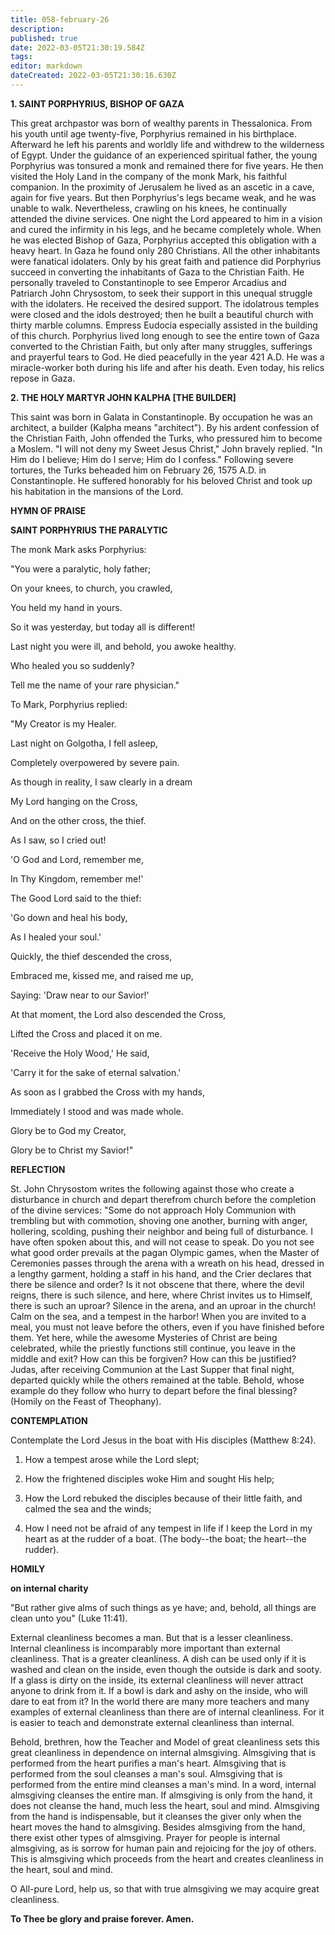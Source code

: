 ```yaml
---
title: 058-february-26
description: 
published: true
date: 2022-03-05T21:30:19.584Z
tags: 
editor: markdown
dateCreated: 2022-03-05T21:30:16.630Z
---
```


**1. SAINT PORPHYRIUS, BISHOP OF GAZA**

This great archpastor was born of wealthy parents in Thessalonica. From his youth until age twenty-five, Porphyrius remained in his birthplace. Afterward he left his parents and worldly life and withdrew to the wilderness of Egypt. Under the guidance of an experienced spiritual father, the young Porphyrius was tonsured a monk and remained there for five years. He then visited the Holy Land in the company of the monk Mark, his faithful companion. In the proximity of Jerusalem he lived as an ascetic in a cave, again for five years. But then Porphyrius's legs became weak, and he was unable to walk. Nevertheless, crawling on his knees, he continually attended the divine services. One night the Lord appeared to him in a vision and cured the infirmity in his legs, and he became completely whole. When he was elected Bishop of Gaza, Porphyrius accepted this obligation with a heavy heart. In Gaza he found only 280 Christians. All the other inhabitants were fanatical idolaters. Only by his great faith and patience did Porphyrius succeed in converting the inhabitants of Gaza to the Christian Faith. He personally traveled to Constantinople to see Emperor Arcadius and Patriarch John Chrysostom, to seek their support in this unequal struggle with the idolaters. He received the desired support. The idolatrous temples were closed and the idols destroyed; then he built a beautiful church with thirty marble columns. Empress Eudocia especially assisted in the building of this church. Porphyrius lived long enough to see the entire town of Gaza converted to the Christian Faith, but only after many struggles, sufferings and prayerful tears to God. He died peacefully in the year 421 A.D. He was a miracle-worker both during his life and after his death. Even today, his relics repose in Gaza.

**2. THE HOLY MARTYR JOHN KALPHA [THE BUILDER]**

This saint was born in Galata in Constantinople. By occupation he was an architect, a builder (Kalpha means "architect"). By his ardent confession of the Christian Faith, John offended the Turks, who pressured him to become a Moslem. "I will not deny my Sweet Jesus Christ," John bravely replied. "In Him do I believe; Him do I serve; Him do I confess." Following severe tortures, the Turks beheaded him on February 26, 1575 A.D. in Constantinople. He suffered honorably for his beloved Christ and took up his habitation in the mansions of the Lord.



**HYMN OF PRAISE**

**SAINT PORPHYRIUS THE PARALYTIC**

The monk Mark asks Porphyrius:

"You were a paralytic, holy father;

On your knees, to church, you crawled,

You held my hand in yours.

So it was yesterday, but today all is different!

Last night you were ill, and behold, you awoke healthy.

Who healed you so suddenly?

Tell me the name of your rare physician."

To Mark, Porphyrius replied:

"My Creator is my Healer.

Last night on Golgotha, I fell asleep,

Completely overpowered by severe pain.

As though in reality, I saw clearly in a dream

My Lord hanging on the Cross,

And on the other cross, the thief.

As I saw, so I cried out!

'O God and Lord, remember me,

In Thy Kingdom, remember me!'

The Good Lord said to the thief:

'Go down and heal his body,

As I healed your soul.'

Quickly, the thief descended the cross,

Embraced me, kissed me, and raised me up,

Saying: 'Draw near to our Savior!'

At that moment, the Lord also descended the Cross,

Lifted the Cross and placed it on me.

'Receive the Holy Wood,' He said,

'Carry it for the sake of eternal salvation.'

As soon as I grabbed the Cross with my hands,

Immediately I stood and was made whole.

Glory be to God my Creator,

Glory be to Christ my Savior!"



**REFLECTION**

St. John Chrysostom writes the following against those who create a disturbance in church and depart therefrom church before the completion of the divine services: "Some do not approach Holy Communion with trembling but with commotion, shoving one another, burning with anger, hollering, scolding, pushing their neighbor and being full of disturbance. I have often spoken about this, and will not cease to speak. Do you not see what good order prevails at the pagan Olympic games, when the Master of Ceremonies passes through the arena with a wreath on his head, dressed in a lengthy garment, holding a staff in his hand, and the Crier declares that there be silence and order? Is it not obscene that there, where the devil reigns, there is such silence, and here, where Christ invites us to Himself, there is such an uproar? Silence in the arena, and an uproar in the church! Calm on the sea, and a tempest in the harbor! When you are invited to a meal, you must not leave before the others, even if you have finished before them. Yet here, while the awesome Mysteries of Christ are being celebrated, while the priestly functions still continue, you leave in the middle and exit? How can this be forgiven? How can this be justified? Judas, after receiving Communion at the Last Supper that final night, departed quickly while the others remained at the table. Behold, whose example do they follow who hurry to depart before the final blessing? (Homily on the Feast of Theophany).


**CONTEMPLATION**

Contemplate the Lord Jesus in the boat with His disciples (Matthew 8:24).

1.  How a tempest arose while the Lord slept;

1.  How the frightened disciples woke Him and sought His help;

1.  How the Lord rebuked the disciples because of their little faith, and calmed the sea and the winds;

1.  How I need not be afraid of any tempest in life if I keep the Lord in my heart as at the rudder of a boat. (The body--the boat; the heart--the rudder).



**HOMILY**

**on internal charity**

"But rather give alms of such things as ye have; and, behold, all things are clean unto you" (Luke 11:41).

External cleanliness becomes a man. But that is a lesser cleanliness. Internal cleanliness is incomparably more important than external cleanliness. That is a greater cleanliness. A dish can be used only if it is washed and clean on the inside, even though the outside is dark and sooty. If a glass is dirty on the inside, its external cleanliness will never attract anyone to drink from it. If a bowl is dark and ashy on the inside, who will dare to eat from it? In the world there are many more teachers and many examples of external cleanliness than there are of internal cleanliness. For it is easier to teach and demonstrate external cleanliness than internal.

Behold, brethren, how the Teacher and Model of great cleanliness sets this great cleanliness in dependence on internal almsgiving. Almsgiving that is performed from the heart purifies a man's heart. Almsgiving that is performed from the soul cleanses a man's soul. Almsgiving that is performed from the entire mind cleanses a man's mind. In a word, internal almsgiving cleanses the entire man. If almsgiving is only from the hand, it does not cleanse the hand, much less the heart, soul and mind. Almsgiving from the hand is indispensable, but it cleanses the giver only when the heart moves the hand to almsgiving. Besides almsgiving from the hand, there exist other types of almsgiving. Prayer for people is internal almsgiving, as is sorrow for human pain and rejoicing for the joy of others. This is almsgiving which proceeds from the heart and creates cleanliness in the heart, soul and mind.

O All-pure Lord, help us, so that with true almsgiving we may acquire great cleanliness.

**To Thee be glory and praise forever. Amen.**

 
